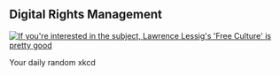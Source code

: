## Digital Rights Management
[![If you're interested in the subject, Lawrence Lessig's 'Free Culture' is pretty good](https://imgs.xkcd.com/comics/sony_microsoft_mpaa_riaa_apple.jpg)](https://xkcd.com/86/ "If you're interested in the subject, Lawrence Lessig's 'Free Culture' is pretty good")

Your daily random xkcd
